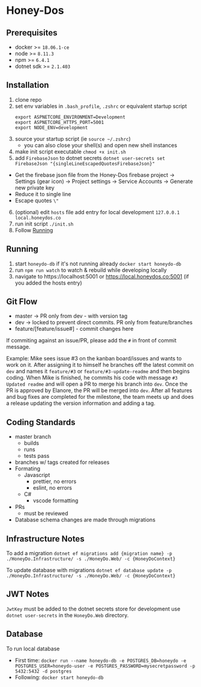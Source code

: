 # Honey-Dos

## Prerequisites

- docker >= `18.06.1-ce`
- node >= `8.11.3`
- npm >= `6.4.1`
- dotnet sdk >= `2.1.403`

## Installation

1. clone repo
2. set env variables in `.bash_profile`, `.zshrc` or equivalent startup script
   ```
   export ASPNETCORE_ENVIRONMENT=Development
   export ASPNETCORE_HTTPS_PORT=5001
   export NODE_ENV=development
   ```
3. source your startup script (ie `source ~/.zshrc`)
   - you can also close your shell(s) and open new shell instances
4. make init script executable `chmod +x init.sh`
5. add `FirebaseJson` to dotnet secrets `dotnet user-secrets set FirebaseJson "{singleLineEscapedQuotesFirebaseJson}"`
  - Get the firebase json file from the Honey-Dos firebase project -> Settings (gear icon) -> Project settings -> Service Accounts -> Generate new private key
  - Reduce it to single line
  - Escape quotes `\"`
6. (optional) edit `hosts` file add entry for local development `127.0.0.1 local.honeydos.co`
7. run init script `./init.sh`
8. Follow [Running](#Running)

## Running

1. start `honeydo-db` if it's not running already `docker start honeydo-db`
2. run `npm run watch` to watch & rebuild while developing locally
3. navigate to https://localhost:5001 or https://local.honeydos.co:5001 (if you added the hosts entry)

## Git Flow

- master -> PR only from dev - with version tag
- dev -> locked to prevent direct commits. PR only from feature/branches
- feature/[feature/issue#] - commit changes here

If commiting against an issue/PR, please add the `#` in front of commit message.

Example: Mike sees issue #3 on the kanban board/issues and wants to work on it. After assigning it to himself
he branches off the latest commit on `dev` and names it `feature/#3` or `feature/#3-update-readme` and then begins coding.
When Mike is finished, he commits his code with message `#3 Updated readme` and will open a PR to merge his branch into `dev`.
Once the PR is approved by Elanore, the PR will be merged into `dev`. After all features and bug fixes are completed for the milestone, the team meets up and does a release updating the version information and adding a tag.

## Coding Standards

- master branch
  - builds
  - runs
  - tests pass
- branches w/ tags created for releases
- Formating
  - Javascript
    - prettier, no errors
    - eslint, no errors
  - C#
    - vscode formatting
- PRs
  - must be reviewed
- Database schema changes are made through migrations

## Infrastructure Notes

To add a migration `dotnet ef migrations add {migration name} -p ./HoneyDo.Infrastructure/ -s ./HoneyDo.Web/ -c {HoneyDoContext}`

To update database with migrations `dotnet ef database update -p ./HoneyDo.Infrastructure/ -s ./HoneyDo.Web/ -c {HoneyDoContext}`

## JWT Notes

`JwtKey` must be added to the dotnet secrets store for development use `dotnet user-secrets` in the `HoneyDo.Web` directory.

## Database

To run local database

- First time: `docker run --name honeydo-db -e POSTGRES_DB=honeydo -e POSTGRES_USER=honeydo-user -e POSTGRES_PASSWORD=mysecretpassword -p 5432:5432 -d postgres`
- Following: `docker start honeydo-db`
